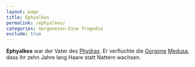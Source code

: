 ```yaml
---
layout: page
title: Ephyalkes
permalink: /ephyalkes/
categories: Gorgoneion-Eine Tragodia
exclude: true
---
```


**Ephyalkes** war der Vater des [Phydrax](/phydrax/). Er verfluchte die [Gorgone](/gorgonen/) [Medusa](/medusa/), dass ihr zehn Jahre lang Haare statt Nattern wachsen.

